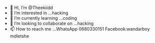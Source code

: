 - 👋 Hi, I’m @Theekiidd
- 👀 I’m interested in ...hacking 
- 🌱 I’m currently learning ...coding 
- 💞️ I’m looking to collaborate on ...hacking 
- 📫 How to reach me ...WhatsApp 0680330151 Facebook:wandarboy mdletshe 

<!---
Theekiidd/Theekiidd is a ✨ special ✨ repository because its `README.md` (this file) appears on your GitHub profile.
You can click the Preview link to take a look at your changes.
--->
